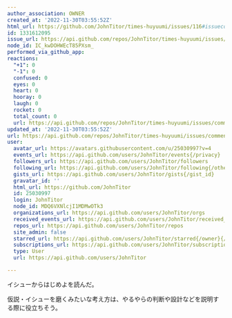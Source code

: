 ```yaml
---
author_association: OWNER
created_at: '2022-11-30T03:55:52Z'
html_url: https://github.com/JohnTitor/times-huyuumi/issues/116#issuecomment-1331612095
id: 1331612095
issue_url: https://api.github.com/repos/JohnTitor/times-huyuumi/issues/116
node_id: IC_kwDOHWEcT85PXsm_
performed_via_github_app: 
reactions:
  "+1": 0
  "-1": 0
  confused: 0
  eyes: 0
  heart: 0
  hooray: 0
  laugh: 0
  rocket: 0
  total_count: 0
  url: https://api.github.com/repos/JohnTitor/times-huyuumi/issues/comments/1331612095/reactions
updated_at: '2022-11-30T03:55:52Z'
url: https://api.github.com/repos/JohnTitor/times-huyuumi/issues/comments/1331612095
user:
  avatar_url: https://avatars.githubusercontent.com/u/25030997?v=4
  events_url: https://api.github.com/users/JohnTitor/events{/privacy}
  followers_url: https://api.github.com/users/JohnTitor/followers
  following_url: https://api.github.com/users/JohnTitor/following{/other_user}
  gists_url: https://api.github.com/users/JohnTitor/gists{/gist_id}
  gravatar_id: ''
  html_url: https://github.com/JohnTitor
  id: 25030997
  login: JohnTitor
  node_id: MDQ6VXNlcjI1MDMwOTk3
  organizations_url: https://api.github.com/users/JohnTitor/orgs
  received_events_url: https://api.github.com/users/JohnTitor/received_events
  repos_url: https://api.github.com/users/JohnTitor/repos
  site_admin: false
  starred_url: https://api.github.com/users/JohnTitor/starred{/owner}{/repo}
  subscriptions_url: https://api.github.com/users/JohnTitor/subscriptions
  type: User
  url: https://api.github.com/users/JohnTitor

---
```

イシューからはじめよを読んだ。

仮説・イシューを磨くみたいな考え方は、やるやらの判断や設計などを説明する際に役立ちそう。